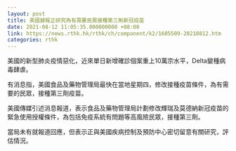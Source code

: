 ```yaml
---
layout: post
title: 美國據報正研究為有需要民眾接種第三劑新冠疫苗
date: 2021-08-12 11:05:35.000000000 +08:00
link: https://news.rthk.hk/rthk/ch/component/k2/1605509-20210812.htm
categories: rthk
---
```


美國的新型肺炎疫情惡化，近來單日新增確診個案重上10萬宗水平，Delta變種病毒肆虐。

有消息指，美國食品及藥物管理局最快在當地星期四，修改接種疫苗條件，為有需要的民眾，接種第三劑疫苗。

美國傳媒引述消息報道，表示食品及藥物管理局計劃修改輝瑞及莫德納新冠疫苗的緊急使用授權條件，為包括免疫系統有問題等高風險民眾，接種第三劑。

當局未有就報道回應，但表示正與美國疾病控制及預防中心密切留意有關研究，評估情況。
